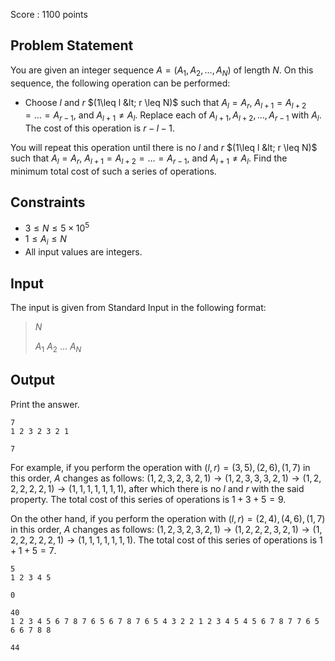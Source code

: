 Score : $1100$ points

## Problem Statement

You are given an integer sequence $A=(A_1,A_2,\dots,A_N)$ of length $N$. On this sequence, the following operation can be performed:

- Choose $l$ and $r$ $(1\leq l &lt; r \leq N)$ such that $A_l=A_r$, $A_{l+1}=A_{l+2}=\dots=A_{r-1}$, and $A_{l+1}\neq A_l$. Replace each of $A_{l+1},A_{l+2},\dots,A_{r-1}$ with $A_l$. The cost of this operation is $r-l-1$.

You will repeat this operation until there is no $l$ and $r$ $(1\leq l &lt; r \leq N)$ such that $A_l=A_r$, $A_{l+1}=A_{l+2}=\dots=A_{r-1}$, and $A_{l+1}\neq A_l$. Find the minimum total cost of such a series of operations.

## Constraints

- $3 \leq N \leq 5 \times 10^5$
- $1 \leq A_i \leq N$
- All input values are integers.

## Input

The input is given from Standard Input in the following format:

> $N$
> 
> $A_1$ $A_2$ $\dots$ $A_N$

## Output

Print the answer.

```input1
7
1 2 3 2 3 2 1
```

```output1
7
```

For example, if you perform the operation with $(l,r)=(3,5), (2,6), (1,7)$ in this order, $A$ changes as follows: $(1,2,3,2,3,2,1)\rightarrow (1,2,3,3,3,2,1) \rightarrow (1,2,2,2,2,2,1) \rightarrow (1,1,1,1,1,1,1)$, after which there is no $l$ and $r$ with the said property. The total cost of this series of operations is $1+3+5=9$.

On the other hand, if you perform the operation with $(l,r)=(2,4), (4,6), (1,7)$ in this order, $A$ changes as follows: $(1,2,3,2,3,2,1)\rightarrow (1,2,2,2,3,2,1) \rightarrow (1,2,2,2,2,2,1) \rightarrow (1,1,1,1,1,1,1)$. The total cost of this series of operations is $1+1+5=7$.

```input2
5
1 2 3 4 5
```

```output2
0
```

```input3
40
1 2 3 4 5 6 7 8 7 6 5 6 7 8 7 6 5 4 3 2 2 1 2 3 4 5 4 5 6 7 8 7 7 6 5 6 6 7 8 8
```

```output3
44
```